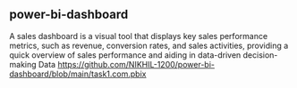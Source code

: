 ## power-bi-dashboard
A sales dashboard is a visual tool that displays key sales performance metrics, such as revenue, conversion rates, and sales activities, providing a quick overview of sales performance and aiding in data-driven decision-making
Data
https://github.com/NIKHIL-1200/power-bi-dashboard/blob/main/task1.com.pbix
